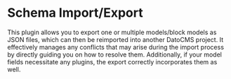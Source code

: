 # Schema Import/Export

This plugin allows you to export one or multiple models/block models as JSON files, which can then be reimported into another DatoCMS project. It effectively manages any conflicts that may arise during the import process by directly guiding you on how to resolve them. Additionally, if your model fields necessitate any plugins, the export correctly incorporates them as well.
